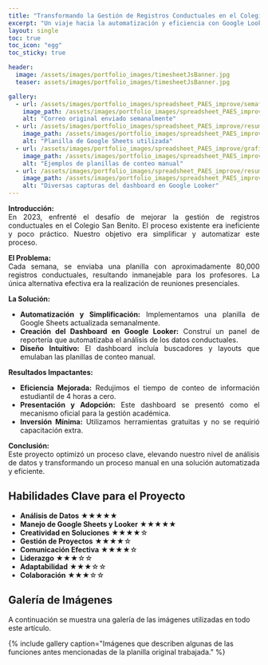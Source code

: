 ```yaml
---
title: "Transformando la Gestión de Registros Conductuales en el Colegio San Benito"
excerpt: "Un viaje hacia la automatización y eficiencia con Google Looker"
layout: single
toc: true
toc_icon: "egg"
toc_sticky: true

header:
  image: /assets/images/portfolio_images/timesheetJsBanner.jpg
  teaser: assets/images/portfolio_images/timesheetJsBanner.jpg

gallery:
  - url: /assets/images/portfolio_images/spreadsheet_PAES_improve/semaforizacion.png
    image_path: /assets/images/portfolio_images/spreadsheet_PAES_improve/semaforizacion.png
    alt: "Correo original enviado semanalmente"
  - url: /assets/images/portfolio_images/spreadsheet_PAES_improve/resumen.png
    image_path: /assets/images/portfolio_images/spreadsheet_PAES_improve/resumen.png
    alt: "Planilla de Google Sheets utilizada"
  - url: /assets/images/portfolio_images/spreadsheet_PAES_improve/grafico.png
    image_path: /assets/images/portfolio_images/spreadsheet_PAES_improve/grafico.png
    alt: "Ejemplos de planillas de conteo manual"
  - url: /assets/images/portfolio_images/spreadsheet_PAES_improve/resumen_grupos.png
    image_path: /assets/images/portfolio_images/spreadsheet_PAES_improve/resumen_grupos.png
    alt: "Diversas capturas del dashboard en Google Looker"
---
```


<div align="justify" markdown="1">

**Introducción:**  
En 2023, enfrenté el desafío de mejorar la gestión de registros conductuales en el Colegio San Benito. El proceso existente era ineficiente y poco práctico. Nuestro objetivo era simplificar y automatizar este proceso.

**El Problema:**  
Cada semana, se enviaba una planilla con aproximadamente 80,000 registros conductuales, resultando inmanejable para los profesores. La única alternativa efectiva era la realización de reuniones presenciales.

**La Solución:**  
- **Automatización y Simplificación:** Implementamos una planilla de Google Sheets actualizada semanalmente.
- **Creación del Dashboard en Google Looker:** Construí un panel de reportería que automatizaba el análisis de los datos conductuales.
- **Diseño Intuitivo:** El dashboard incluía buscadores y layouts que emulaban las planillas de conteo manual.

**Resultados Impactantes:**  
- **Eficiencia Mejorada:** Redujimos el tiempo de conteo de información estudiantil de 4 horas a cero.
- **Presentación y Adopción:** Este dashboard se presentó como el mecanismo oficial para la gestión académica.
- **Inversión Mínima:** Utilizamos herramientas gratuitas y no se requirió capacitación extra.

**Conclusión:**  
Este proyecto optimizó un proceso clave, elevando nuestro nivel de análisis de datos y transformando un proceso manual en una solución automatizada y eficiente.

</div>

## Habilidades Clave para el Proyecto

- **Análisis de Datos** ★★★★★
- **Manejo de Google Sheets y Looker** ★★★★★
- **Creatividad en Soluciones** ★★★★☆
- **Gestión de Proyectos** ★★★★☆
- **Comunicación Efectiva** ★★★★☆
- **Liderazgo** ★★★☆☆
- **Adaptabilidad** ★★★☆☆
- **Colaboración** ★★★☆☆

## Galería de Imágenes

A continuación se muestra una galería de las imágenes utilizadas en todo este artículo.

{% include gallery caption="Imágenes que describen algunas de las funciones antes mencionadas de la planilla original trabajada." %}

